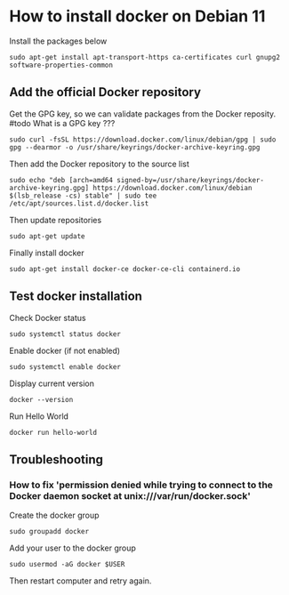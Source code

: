 # How to install docker on Debian 11

Install the packages below

```
sudo apt-get install apt-transport-https ca-certificates curl gnupg2 software-properties-common
```

## Add the official Docker repository
 
Get the GPG key, so we can validate packages from the Docker reposity. #todo What is a GPG key ???

```
sudo curl -fsSL https://download.docker.com/linux/debian/gpg | sudo gpg --dearmor -o /usr/share/keyrings/docker-archive-keyring.gpg
```

Then add the Docker repository to the source list

```
sudo echo "deb [arch=amd64 signed-by=/usr/share/keyrings/docker-archive-keyring.gpg] https://download.docker.com/linux/debian $(lsb_release -cs) stable" | sudo tee /etc/apt/sources.list.d/docker.list
```

Then update repositories

```
sudo apt-get update
```

Finally install docker

```
sudo apt-get install docker-ce docker-ce-cli containerd.io
```

## Test docker installation

Check Docker status
```
sudo systemctl status docker
```

Enable docker (if not enabled)
```
sudo systemctl enable docker
```

Display current version
```
docker --version
```

Run Hello World
```
docker run hello-world
```

## Troubleshooting

### How to fix 'permission denied while trying to connect to the Docker daemon socket at unix:///var/run/docker.sock'

Create the docker group
```
sudo groupadd docker
```

Add your user to the docker group
```
sudo usermod -aG docker $USER
```

Then restart computer and retry again.





